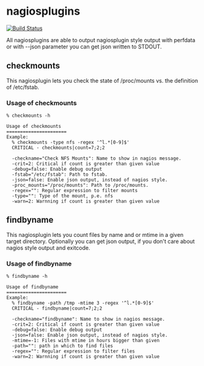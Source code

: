 # nagiosplugins
[![Build Status](https://secure.travis-ci.org/szuecs/nagiosplugins.png?branch=master)](http://travis-ci.org/szuecs/nagiosplugins)

All nagiosplugins are able to output nagiosplugin style output with
perfdata or with --json parameter you can get json written to STDOUT.

## checkmounts
This nagiosplugin lets you check the state of /proc/mounts vs. the
definition of /etc/fstab.

### Usage of checkmounts

    % checkmounts -h

    Usage of checkmounts
    ======================
    Example:
      % checkmounts -type nfs -regex '^l.*[0-9]$'
      CRITICAL - checkmounts|count=7;2;2

      -checkname="Check NFS Mounts": Name to show in nagios message.
      -crit=2: Critical if count is greater than given value
      -debug=false: Enable debug output
      -fstab="/etc/fstab": Path to fstab.
      -json=false: Enable json output, instead of nagios style.
      -proc_mounts="/proc/mounts": Path to /proc/mounts.
      -regex="": Regular expression to filter mounts
      -type="": Type of the mount, p.e. nfs
      -warn=2: Warnning if count is greater than given value

## findbyname
This nagiosplugin lets you count files by name and or mtime in a given
target directory. Optionally you can get json output, if you don't
care about nagios style output and exitcode.

### Usage of findbyname

    % findbyname -h

    Usage of findbyname
    ======================
    Example:
      % findbyname -path /tmp -mtime 3 -regex '^l.*[0-9]$'
      CRITICAL - findbyname|count=7;2;2

      -checkname="findbyname": Name to show in nagios message.
      -crit=2: Critical if count is greater than given value
      -debug=false: Enable debug output
      -json=false: Enable json output, instead of nagios style.
      -mtime=-1: Files with mtime in hours bigger than given
      -path="": path in which to find files
      -regex="": Regular expression to filter files
      -warn=2: Warnning if count is greater than given value
